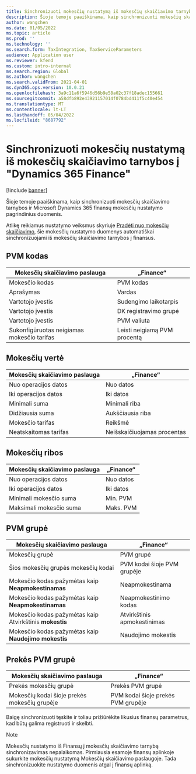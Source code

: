```yaml
---
title: Sinchronizuoti mokesčių nustatymą iš mokesčių skaičiavimo tarnybos į "Dynamics 365 Finance"
description: Šioje temoje paaiškinama, kaip sinchronizuoti mokesčių skaičiavimo tarnybos ir Microsoft Dynamics 365 finansų mokesčių nustatymo pagrindinius duomenis.
author: wangchen
ms.date: 01/05/2022
ms.topic: article
ms.prod: ''
ms.technology: ''
ms.search.form: TaxIntegration, TaxServiceParameters
audience: Application user
ms.reviewer: kfend
ms.custom: intro-internal
ms.search.region: Global
ms.author: wangchen
ms.search.validFrom: 2021-04-01
ms.dyn365.ops.version: 10.0.21
ms.openlocfilehash: 3a9c11a6f5946d56b9e58a02c37f18adec155661
ms.sourcegitcommit: a58dfb892e43921157014f0784bd411f5c40e454
ms.translationtype: MT
ms.contentlocale: lt-LT
ms.lasthandoff: 05/04/2022
ms.locfileid: "8687792"
---
```

# <a name="sync-the-tax-setup-from-the-tax-calculation-service-to-dynamics-365-finance"></a>Sinchronizuoti mokesčių nustatymą iš mokesčių skaičiavimo tarnybos į "Dynamics 365 Finance"

[!include [banner](../includes/banner.md)]

Šioje temoje paaiškinama, kaip sinchronizuoti mokesčių skaičiavimo tarnybos ir Microsoft Dynamics 365 finansų mokesčių nustatymo pagrindinius duomenis.

Atlikę reikiamus nustatymo veiksmus skyriuje [Pradėti nuo mokesčių skaičiavimo](global-get-started-with-tax-calculation-service.md), šie mokesčių nustatymo duomenys automatiškai sinchronizuojami iš mokesčių skaičiavimo tarnybos į finansus.

## <a name="sales-tax-code"></a>PVM kodas

| Mokesčių skaičiavimo paslauga           | „Finance“                             |
| --------------------------------- | ----------------------------------- |
| Mokesčio kodas                          | PVM kodas                      |
| Aprašymas                       | Vardas                                |
| Vartotojo įvestis                        | Sudengimo laikotarpis                   |
| Vartotojo įvestis                        | DK registravimo grupė                |
| Vartotojo įvestis                        | PVM valiuta                  |
| Sukonfigūruotas neigiamas mokesčio tarifas | Leisti neigiamą PVM procentą |

## <a name="tax-value"></a>Mokesčių vertė

| Mokesčių skaičiavimo paslauga | „Finance“                   |
| ----------------------- | ------------------------- |
| Nuo operacijos datos   | Nuo datos                 |
| Iki operacijos datos     | Iki datos                   |
| Minimali suma          | Minimali riba             |
| Didžiausia suma          | Aukščiausia riba             |
| Mokesčio tarifas                | Reikšmė                     |
| Neatskaitomas tarifas     | Neišskaičiuojamas procentas |

## <a name="tax-limits"></a>Mokesčių ribos

| Mokesčių skaičiavimo paslauga | „Finance“           |
| ----------------------- | ----------------- |
| Nuo operacijos datos   | Nuo datos         |
| Iki operacijos datos     | Iki datos           |
| Minimali mokesčio suma      | Min. PVM |
| Maksimali mokesčio suma      | Maks. PVM |

## <a name="sales-tax-group"></a>PVM grupė

| Mokesčių skaičiavimo paslauga                         | „Finance“                                    |
| ----------------------------------------------- | ------------------------------------------ |
| Mokesčių grupė                                       | PVM grupė                            |
| Šios mokesčių grupės mokesčių kodai                  | PVM kodai šioje PVM grupėje |
| Mokesčio kodas pažymėtas kaip **Neapmokestinamas**         | Neapmokestinama                                     |
| Mokesčio kodas pažymėtas kaip **Neapmokestinamas**         | Neapmokestinimo kodas                                |
| Mokesčio kodas pažymėtas kaip Atvirkštinis **mokestis** | Atvirkštinis apmokestinimas                             |
| Mokesčio kodas pažymėtas kaip **Naudojimo mokestis**        | Naudojimo mokestis                                    |

## <a name="item-sales-tax-group"></a>Prekės PVM grupė

| Mokesčių skaičiavimo paslauga             | „Finance“                                         |
| ----------------------------------- | ----------------------------------------------- |
| Prekės mokesčių grupė                      | Prekės PVM grupė                            |
| Mokesčių kodai šioje prekės mokesčių grupėje | PVM kodai šioje prekės PVM grupėje |

Baigę sinchronizuoti tęskite ir toliau prižiūrėkite likusius finansų parametrus, kad būtų galima registruoti ir skelbti.

> [!NOTE]
> Mokesčių nustatymo iš Finansų į mokesčių skaičiavimo tarnybą sinchronizavimas nepalaikomas. Pirmiausia esamoje finansų aplinkoje sukurkite mokesčių nustatymą Mokesčių skaičiavimo paslaugoje. Tada sinchronizuokite nustatymo duomenis atgal į finansų aplinką.
